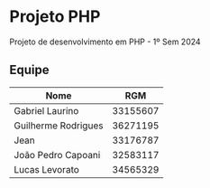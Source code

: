 # Projeto PHP
Projeto de desenvolvimento em PHP - 1º Sem 2024

## Equipe
| Nome                |   RGM    |
|---------------------|:--------:|
| Gabriel Laurino     | 33155607 |
| Guilherme Rodrigues | 36271195 |
| Jean                | 33176787 |
| João Pedro Capoani  | 32583117 |
| Lucas Levorato      | 34565329 |
